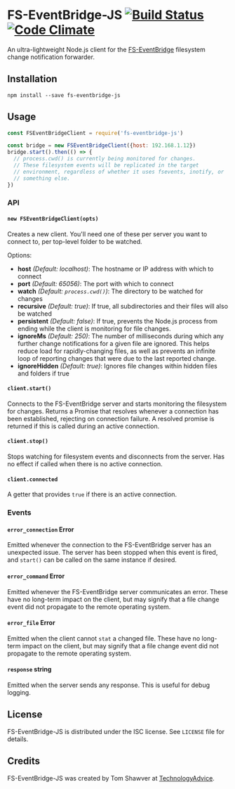 # FS-EventBridge-JS [![Build Status](https://travis-ci.org/TechnologyAdvice/fs-eventbridge-js.svg?branch=master)](https://travis-ci.org/TechnologyAdvice/fs-eventbridge-js) [![Code Climate](https://codeclimate.com/github/TechnologyAdvice/fs-eventbridge-js/badges/gpa.svg)](https://codeclimate.com/github/TechnologyAdvice/fs-eventbridge-js)
An ultra-lightweight Node.js client for the [FS-EventBridge](https://github.com/TechnologyAdvice/fs_eventbridge) filesystem change notification forwarder.

## Installation

```
npm install --save fs-eventbridge-js
```

## Usage

```javascript
const FSEventBridgeClient = require('fs-eventbridge-js')

const bridge = new FSEventBridgeClient({host: 192.168.1.12})
bridge.start().then(() => {
  // process.cwd() is currently being monitored for changes.
  // These filesystem events will be replicated in the target
  // environment, regardless of whether it uses fsevents, inotify, or
  // something else.
})
```

### API

#### `new FSEventBridgeClient(opts)`
Creates a new client. You'll need one of these per server you want to connect to, per top-level folder to be watched.

Options:

- **host** _(Default: localhost)_: The hostname or IP address with which to connect
- **port** _(Default: 65056)_: The port with which to connect
- **watch** _(Default: `process.cwd()`)_: The directory to be watched for changes
- **recursive** _(Default: true)_: If true, all subdirectories and their files will also be watched
- **persistent** _(Default: false)_: If true, prevents the Node.js process from ending while the client is monitoring for file changes.
- **ignoreMs** _(Default: 250)_: The number of milliseconds during which any further change notifications for a given file are ignored. This helps reduce load for rapidly-changing files, as well as prevents an infinite loop of reporting changes that were due to the last reported change.
- **ignoreHidden** _(Default: true)_: Ignores file changes within hidden files and folders if true

#### `client.start()`
Connects to the FS-EventBridge server and starts monitoring the filesystem for changes. Returns a Promise that resolves whenever a connection has been established, rejecting on connection failure. A resolved promise is returned if this is called during an active connection.

#### `client.stop()`
Stops watching for filesystem events and disconnects from the server. Has no effect if called when there is no active connection.

#### `client.connected`
A getter that provides `true` if there is an active connection.

### Events

#### `error_connection` Error
Emitted whenever the connection to the FS-EventBridge server has an unexpected issue. The server has been stopped when this event is fired, and `start()` can be called on the same instance if desired.

#### `error_command` Error
Emitted whenever the FS-EventBridge server communicates an error. These have no long-term impact on the client, but may signify that a file change event did not propagate to the remote operating system.

#### `error_file` Error
Emitted when the client cannot `stat` a changed file. These have no long-term impact on the client, but may signify that a file change event did not propagate to the remote operating system.

#### `response` string
Emitted when the server sends any response. This is useful for debug logging.

## License
FS-EventBridge-JS is distributed under the ISC license. See `LICENSE` file for details.

## Credits
FS-EventBridge-JS was created by Tom Shawver at [TechnologyAdvice](http://technologyadvice.com).
